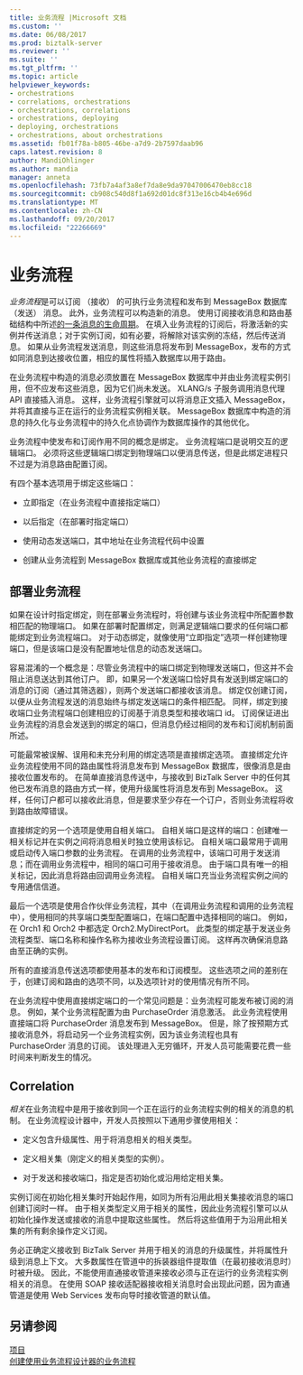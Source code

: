 ```yaml
---
title: 业务流程 |Microsoft 文档
ms.custom: ''
ms.date: 06/08/2017
ms.prod: biztalk-server
ms.reviewer: ''
ms.suite: ''
ms.tgt_pltfrm: ''
ms.topic: article
helpviewer_keywords:
- orchestrations
- correlations, orchestrations
- orchestrations, correlations
- orchestrations, deploying
- deploying, orchestrations
- orchestrations, about orchestrations
ms.assetid: fb01f78a-b805-46be-a7d9-2b7597daab96
caps.latest.revision: 8
author: MandiOhlinger
ms.author: mandia
manager: anneta
ms.openlocfilehash: 73fb7a4af3a8ef7da8e9da97047006470eb8cc18
ms.sourcegitcommit: cb908c540d8f1a692d01dc8f313e16cb4b4e696d
ms.translationtype: MT
ms.contentlocale: zh-CN
ms.lasthandoff: 09/20/2017
ms.locfileid: "22266669"
---
```

# <a name="orchestrations"></a>业务流程
*业务流程*是可以订阅 （接收） 的可执行业务流程和发布到 MessageBox 数据库 （发送） 消息。 此外，业务流程可以构造新的消息。 使用订阅接收消息和路由基础结构中所述[的一条消息的生命周期](../core/lifecycle-of-a-message.md)。 在填入业务流程的订阅后，将激活新的实例并传送消息；对于实例订阅，如有必要，将解除对该实例的冻结，然后传送消息。 如果从业务流程发送消息，则这些消息将发布到 MessageBox，发布的方式如同消息到达接收位置，相应的属性将插入数据库以用于路由。  
  
 在业务流程中构造的消息必须放置在 MessageBox 数据库中并由业务流程实例引用，但不应发布这些消息，因为它们尚未发送。 XLANG/s 子服务调用消息代理 API 直接插入消息。 这样，业务流程引擎就可以将消息正文插入 MessageBox，并将其直接与正在运行的业务流程实例相关联。 MessageBox 数据库中构造的消息的持久化与业务流程中的持久化点协调作为数据库操作的其他优化。  
  
 业务流程中使发布和订阅作用不同的概念是绑定。 业务流程端口是说明交互的逻辑端口。 必须将这些逻辑端口绑定到物理端口以便消息传送，但是此绑定进程只不过是为消息路由配置订阅。  
  
 有四个基本选项用于绑定这些端口：  
  
-   立即指定（在业务流程中直接指定端口）  
  
-   以后指定（在部署时指定端口）  
  
-   使用动态发送端口，其中地址在业务流程代码中设置  
  
-   创建从业务流程到 MessageBox 数据库或其他业务流程的直接绑定  
  
## <a name="deploying-orchestrations"></a>部署业务流程  
 如果在设计时指定绑定，则在部署业务流程时，将创建与该业务流程中所配置参数相匹配的物理端口。 如果在部署时配置绑定，则满足逻辑端口要求的任何端口都能绑定到业务流程端口。 对于动态绑定，就像使用“立即指定”选项一样创建物理端口，但是该端口是没有配置地址信息的动态发送端口。  
  
 容易混淆的一个概念是：尽管业务流程中的端口绑定到物理发送端口，但这并不会阻止消息送达到其他订户。 即，如果另一个发送端口恰好具有发送到绑定端口的消息的订阅（通过其筛选器），则两个发送端口都接收该消息。 绑定仅创建订阅，以便从业务流程发送的消息始终与绑定发送端口的条件相匹配。 同样，绑定到接收端口业务流程端口创建相应的订阅基于消息类型和接收端口 id。 订阅保证进出业务流程的消息会发送到的绑定的端口，但消息仍经过相同的发布和订阅机制前面所述。  
  
 可能最常被误解、误用和未充分利用的绑定选项是直接绑定选项。 直接绑定允许业务流程使用不同的路由属性将消息发布到 MessageBox 数据库，很像消息是由接收位置发布的。 在简单直接消息传送中，与接收到 BizTalk Server 中的任何其他已发布消息的路由方式一样，使用升级属性将消息发布到 MessageBox。 这样，任何订户都可以接收此消息，但是要求至少存在一个订户，否则业务流程将收到路由故障错误。  
  
 直接绑定的另一个选项是使用自相关端口。 自相关端口是这样的端口：创建唯一相关标记并在实例之间将消息相关时独立使用该标记。 自相关端口最常用于调用或启动传入端口参数的业务流程。 在调用的业务流程中，该端口可用于发送消息；而在调用业务流程中，相同的端口可用于接收消息。 由于端口具有唯一的相关标记，因此消息将路由回调用业务流程。 自相关端口充当业务流程实例之间的专用通信信道。  
  
 最后一个选项是使用合作伙伴业务流程，其中（在调用业务流程和调用的业务流程中），使用相同的共享端口类型配置端口，在端口配置中选择相同的端口。 例如，在 Orch1 和 Orch2 中都选定 Orch2.MyDirectPort。 此类型的绑定基于发送业务流程类型、端口名称和操作名称为接收业务流程设置订阅。 这样再次确保消息路由至正确的实例。  
  
 所有的直接消息传送选项都使用基本的发布和订阅模型。 这些选项之间的差别在于，创建订阅和路由的选项不同，以及选项针对的使用情况有所不同。  
  
 在业务流程中使用直接绑定端口的一个常见问题是：业务流程可能发布被订阅的消息。 例如，某个业务流程配置为由 PurchaseOrder 消息激活。 此业务流程使用直接端口将 PurchaseOrder 消息发布到 MessageBox。 但是，除了按预期方式接收消息外，将启动另一个业务流程实例，因为该业务流程也具有 PurchaseOrder 消息的订阅。 该处理进入无穷循环，开发人员可能需要花费一些时间来判断发生的情况。  
  
## <a name="correlation"></a>Correlation  
 *相关*在业务流程中是用于接收到同一个正在运行的业务流程实例的相关的消息的机制。 在业务流程设计器中，开发人员按照以下通用步骤使用相关：  
  
-   定义包含升级属性、用于将消息相关的相关类型。  
  
-   定义相关集（刚定义的相关类型的实例）。  
  
-   对于发送和接收端口，指定是否初始化或沿用给定相关集。  
  
 实例订阅在初始化相关集时开始起作用，如同为所有沿用此相关集接收消息的端口创建订阅时一样。 由于相关类型定义用于相关的属性，因此业务流程引擎可以从初始化操作发送或接收的消息中提取这些属性。 然后将这些值用于为沿用此相关集的所有剩余操作定义订阅。  
  
 务必正确定义接收到 BizTalk Server 并用于相关的消息的升级属性，并将属性升级到消息上下文。 大多数属性在管道中的拆装器组件提取值（在最初接收消息时）时被升级。 因此，不能使用直通接收管道来接收必须与正在运行的业务流程实例相关的消息。 在使用 SOAP 接收适配器接收相关消息时会出现此问题，因为直通管道是使用 Web Services 发布向导时接收管道的默认值。  
  
## <a name="see-also"></a>另请参阅  
 [项目](../core/artifacts.md)   
 [创建使用业务流程设计器的业务流程](../core/creating-orchestrations-using-orchestration-designer.md)